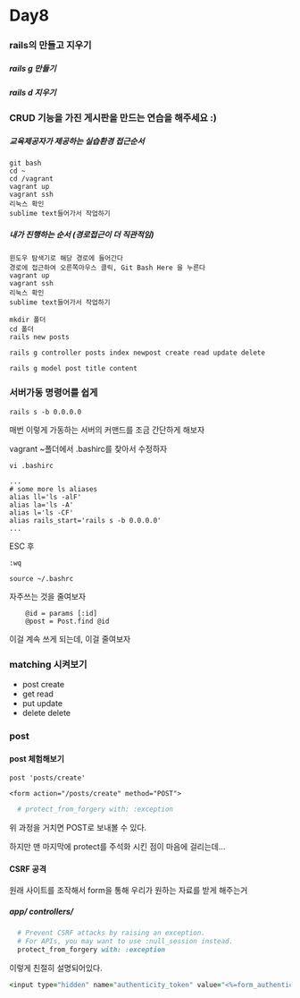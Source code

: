 # Day8

### rails의 만들고 지우기

##### rails g 만들기

##### rails d 지우기



### CRUD 기능을 가진 게시판을 만드는 연습을 해주세요 :)

##### 교육제공자가 제공하는 실습환경 접근순서

```
git bash
cd ~
cd /vagrant
vagrant up
vagrant ssh
리눅스 확인
sublime text들어가서 작업하기
```

##### 내가 진행하는 순서  (경로접근이 더 직관적임)

```
윈도우 탐색기로 해당 경로에 들어간다
경로에 접근하여 오른쪽마우스 클릭, Git Bash Here 을 누른다
vagrant up
vagrant ssh
리눅스 확인
sublime text들어가서 작업하기
```



```
mkdir 폴더
cd 폴더
rails new posts
```





```
rails g controller posts index newpost create read update delete
```



```
rails g model post title content
```





### 서버가동 명령어를 쉽게

```
rails s -b 0.0.0.0
```

매번 이렇게 가동하는 서버의 커맨드를 조금 간단하게 해보자

vagrant ~폴더에서 .bashirc를 찾아서 수정하자

```
vi .bashirc
```



```
...
# some more ls aliases
alias ll='ls -alF'
alias la='ls -A'
alias l='ls -CF'
alias rails_start='rails s -b 0.0.0.0'
...
```



ESC 후

```
:wq
```



```
source ~/.bashrc
```





자주쓰는 것을 줄여보자

```
    @id = params [:id]
    @post = Post.find @id
```

이걸 계속 쓰게 되는데, 이걸 줄여보자



### matching 시켜보기

* post create
* get read
* put update
* delete delete



### post

#### post 체험해보기

```erb
post 'posts/create'
```

```erb
<form action="/posts/create" method="POST">
```

```ruby
  # protect_from_forgery with: :exception
```

위 과정을 거치면 POST로 보내볼 수 있다.

하지만 맨 마지막에 protect를 주석화 시킨 점이 마음에 걸리는데...



#### CSRF 공격

 원래 사이트를 조작해서 form을 통해 우리가 원하는 자료를 받게 해주는거

##### app/ controllers/ 

```ruby
  # Prevent CSRF attacks by raising an exception.
  # For APIs, you may want to use :null_session instead.
  protect_from_forgery with: :exception
```

이렇게 친절히 설명되어있다.



```ruby
<input type="hidden" name="authenticity_token" value="<%=form_authenticity_token">
```

